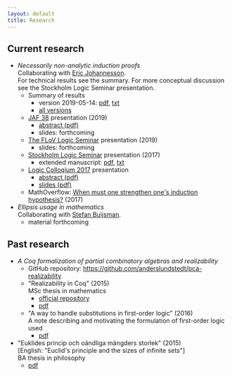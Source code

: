 ```yaml
---
layout: default
title: Research
---
```

## Current research
- *Necessarily non-analytic induction proofs*  
  Collaborating with [Eric Johannesson](https://sites.google.com/view/ericjohannesson).  
  For technical results see the summary. For more conceptual discussion see the
  Stockholm Logic Seminar presentation.
  - Summary of results
    - version 2019-05-14:
      [pdf](non_analytic_induction/summary/lundstedt_non_analytic_induction_summary_20190514.pdf),
      [txt](non_analytic_induction/summary/lundstedt_non_analytic_induction_summary_20190514.txt)
    - [all versions](non_analytic_induction/summary/)
  - [JAF 38](https://jaf2019nyc.com) presentation (2019)
    - [abstract (pdf)](non_analytic_induction/JAF38/lundstedt_non_analytic_induction_JAF38_20190402.pdf)
    - slides: forthcoming
  - [The FLoV Logic Seminar](https://flov.gu.se/english/research/seminars/logic)
    presentation (2019)
    - slides: forthcoming
  - [Stockholm Logic Seminar](http://logic.math.su.se/seminar)
    presentation (2017)
    - extended manuscript:
      [pdf](non_analytic_induction/sthlm_logsem2017/lundstedt_non_analytic_induction_sthlm_logsem_2017.pdf),
      [txt](non_analytic_induction/sthlm_logsem2017/lundstedt_non_analytic_induction_sthlm_logsem_2017.txt)
  - [Logic Colloqium 2017](https://www.math-stockholm.se/konferenser-och-akti/logic-in-stockholm-2/logic-colloquium-201)
    presentation
    - [abstract (pdf)](non_analytic_induction/LC2017/lundstedt_non_analytic_induction_LC2017_abstract_2017.pdf)
    - [slides (pdf)](non_analytic_induction/LC2017/lundstedt_non_analytic_induction_LC2017_slides_2017.pdf)
  - MathOverflow:
    [When must one strengthen one's induction hypothesis?](https://mathoverflow.net/questions/258761/when-must-one-strengthen-ones-induction-hypothesis)
    (2017)
- *Ellipsis usage in mathematics*  
  Collaborating with [Stefan Buijsman](https://www.philosophy.su.se/forskning/v%C3%A5ra-forskare/doktorander/stefan-buijsman-1.203331).
  - material forthcoming

## Past research
- *A Coq formalization of partial combinatory algebras and realizability*
  - GitHub repository: <https://github.com/anderslundstedt/pca-realizability>
  - "Realizability in Coq" (2015)  
    MSc thesis in mathematics
    - [official repository](https://urn.kb.se/resolve?urn=urn:nbn:se:kth:diva-174109)
    - [pdf](https://kth.diva-portal.org/smash/get/diva2:858615/FULLTEXT01.pdf)
  - "A way to handle substitutions in first-order logic" (2016)  
    A note describing and motivating the formulation of first-order logic used
    - [pdf](./pcas_and_realizability/lundstedt_pcas_and_realizability_first_order_syntax_2016.pdf)
- "Euklides princip och oändliga mängders storlek" (2015)  
  [English: "Euclid's principle and the sizes of infinite sets"]  
  BA thesis in philosophy
  - [pdf](ba_thesis/lundstedt_ba_thesis_philosophy_2015.pdf)
